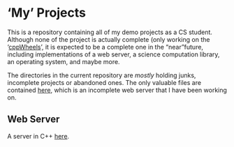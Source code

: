 # ‘My’ Projects

This is a repository containing all of my demo projects as a CS student. Although none of the project is actually complete (only working on the ‘[cppWheels](./cppWheels)’, it is expected to be a complete one in the “near”future, including implementations of a web server, a science computation library, an operating system, and maybe more.

The directories in the current repository are *mostly* holding junks, incomplete projects or abandoned ones. The only valuable files are contained [here](./cppWheels/network), which is an incomplete web server that I have been working on.

## Web Server

A server in C++ [here](./cppWheels/network).